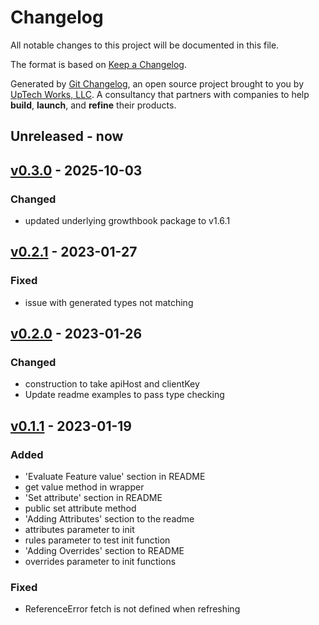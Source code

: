 # Changelog

All notable changes to this project will be documented in this file.

The format is based on [Keep a Changelog](https://keepachangelog.com/en/1.0.0/).

Generated by [Git Changelog](https://github.com/uptech/git-cl), an open source project brought to you by [UpTech Works, LLC](https://upte.ch). A consultancy that partners with companies to help **build**, **launch**, and **refine** their products.


## Unreleased - now


## [v0.3.0] - 2025-10-03

### Changed
- updated underlying growthbook package to v1.6.1


## [v0.2.1] - 2023-01-27

### Fixed
- issue with generated types not matching


## [v0.2.0] - 2023-01-26

### Changed
- construction to take apiHost and clientKey
- Update readme examples to pass type checking


## [v0.1.1] - 2023-01-19

### Added
- 'Evaluate Feature value' section in README
- get value method in wrapper
- 'Set attribute' section in README
- public set attribute method
- 'Adding Attributes' section to the readme
- attributes parameter to init
- rules parameter to test init function
- 'Adding Overrides' section to README
- overrides parameter to init functions

### Fixed
- ReferenceError fetch is not defined when refreshing

[v0.3.0]: https://github.com/uptech/uptech-growthbook-sdk-typescript/compare/437020c...d502781
[v0.2.1]: https://github.com/uptech/uptech-growthbook-sdk-typescript/compare/43cc554...437020c
[v0.2.0]: https://github.com/uptech/uptech-growthbook-sdk-typescript/compare/786d062...43cc554
[v0.1.1]: https://github.com/uptech/uptech-growthbook-sdk-typescript/compare/06b0278...786d062
